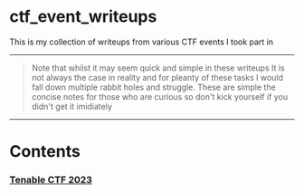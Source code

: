# ctf_event_writeups
This is my collection of writeups from various CTF events I took part in

---
> Note that whilst it may seem quick and simple in these writeups It is not always the case in reality and for pleanty of these tasks I would fall down multiple rabbit holes and struggle. These are simple the concise notes for those who are curious so don't kick yourself if you didn't get it imidiately
---
# Contents
### [Tenable CTF 2023](tenable_ctf_2023/Contents.md)